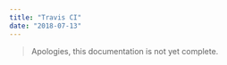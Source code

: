 ```yaml
---
title: "Travis CI"
date: "2018-07-13"
---
```


> Apologies, this documentation is not yet complete.
